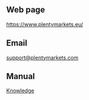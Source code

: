 ## Web page
 
https://www.plentymarkets.eu/
 
## Email
 
support@plentymarkets.com

## Manual

<a href="https://knowledge.plentymarkets.com/en/omni-channel/multi-channel/ebay" target="_blank">Knowledge</a>